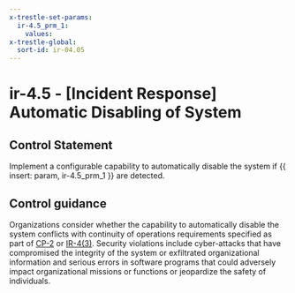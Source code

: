 ```yaml
---
x-trestle-set-params:
  ir-4.5_prm_1:
    values:
x-trestle-global:
  sort-id: ir-04.05
---
```


# ir-4.5 - \[Incident Response\] Automatic Disabling of System

## Control Statement

Implement a configurable capability to automatically disable the system if {{ insert: param, ir-4.5_prm_1 }} are detected.

## Control guidance

Organizations consider whether the capability to automatically disable the system conflicts with continuity of operations requirements specified as part of [CP-2](#cp-2) or [IR-4(3)](#ir-4.3). Security violations include cyber-attacks that have compromised the integrity of the system or exfiltrated organizational information and serious errors in software programs that could adversely impact organizational missions or functions or jeopardize the safety of individuals.
